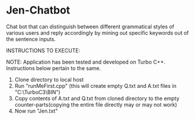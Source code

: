 # Jen-Chatbot
Chat bot that can distinguish between different grammatical styles of various users and reply accordingly by mining out specific keywords out of the sentence inputs.

INSTRUCTIONS TO EXECUTE:

NOTE: Application has been tested and developed on Turbo C++. Instructions below pertain to the same. 
1) Clone directory to local host
2) Run "runMeFirst.cpp" (this will create empty Q.txt and A.txt files in "C:\TurboC3\BIN")
3) Copy contents of A.txt and Q.txt from cloned directory to the empty counter-parts(copying the entire file directly may or may not work)
4) Now run "Jen.txt"
